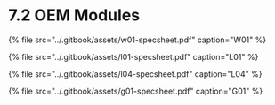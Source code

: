 # 7.2 OEM Modules

{% file src="../.gitbook/assets/w01-specsheet.pdf" caption="W01" %}

{% file src="../.gitbook/assets/l01-specsheet.pdf" caption="L01" %}

{% file src="../.gitbook/assets/l04-specsheet.pdf" caption="L04" %}

{% file src="../.gitbook/assets/g01-specsheet.pdf" caption="G01" %}

